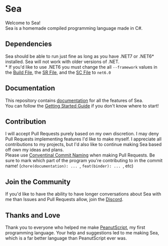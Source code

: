 # Sea
Welcome to Sea!<br>
Sea is a homemade compiled programming language made in C#.<br>

## Dependencies
Sea should be able to run just fine as long as you have .NET7 or .NET6* installed. Sea will not work with older versions of .NET.<br>
\* If you'd like to use .NET6 you must change the all `--framework` values in the [Build File](./Shore/build.cmd), the [SR File](./Shore/sr.cmd), and the [SC File](./Shore/sc.cmd) to `net6.0`

## Documentation 
This repository contains [documentation](./Docs/Reference.md) for all the features of Sea.<br>
You can follow the [Getting Started Guide](./Docs/GettingStarted.md) if you don't know where to start!<br>

## Contribution 
I will accept Pull Requests purely based on my own discretion. I may deny Pull Requests implementing features I'd like to make myself. I appreciate all contributions to my projects, but I'd also like to continue making Sea based off own my ideas and plans.<br>
Please use [Conventinal Commit Naming](https://www.conventionalcommits.org/en/v1.0.0/) when making Pull Requests. Be sure to mark which part of the program you're contributing to in the commit name! (`chore(documentation): ... `, `feat(binder): ... `, etc)

## Join the Community
If you'd like to have the ability to have longer conversations about Sea with me than Issues and Pull Requests allow, join the [Discord](https://www.discord.gg/dauxGZwc9u).<br>

## Thanks and Love
Thank you to everyone who helped me make [PeanutScript](https://github.com/FlamemasterNXF/PeanutScript), my first programming language. Your help and suggestions led to me making Sea, which is a far better language than PeanutScript ever was.<br>
